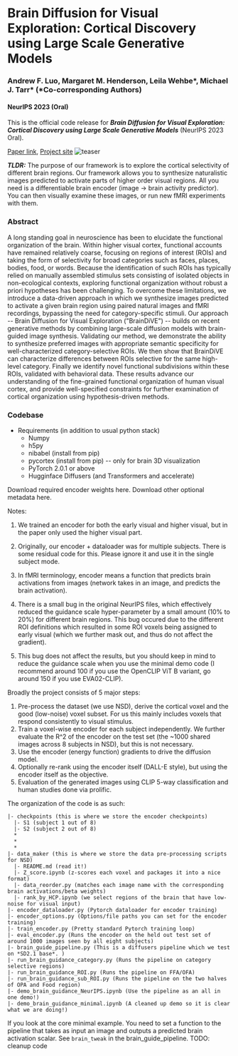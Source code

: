 # Brain Diffusion for Visual Exploration: Cortical Discovery using Large Scale Generative Models
### Andrew F. Luo, Margaret M. Henderson, Leila Wehbe*, Michael J. Tarr* (*Co-corresponding Authors)
#### NeurIPS 2023 (Oral)
This is the official code release for ***Brain Diffusion for Visual Exploration: Cortical Discovery using Large Scale Generative Models*** (NeurIPS 2023 Oral).

[Paper link](https://arxiv.org/abs/2306.03089), [Project site](https://www.cs.cmu.edu/~afluo/BrainDiVE/)
![teaser](https://github.com/aluo-x/BrainDiVE/assets/15619682/05772692-e052-4c96-84d9-1ca704385e3c)

***TLDR:*** The purpose of our framework is to explore the cortical selectivity of different brain regions. Our framework allows you to synthesize naturalistic images predicted to activate parts of higher order visual regions. All you need is a differentiable brain encoder (image -> brain activity predictor). You can then visually examine these images, or run new fMRI experiments with them.

### Abstract
A long standing goal in neuroscience has been to elucidate the functional organization of the brain. Within higher visual cortex, functional accounts have remained relatively coarse, focusing on regions of interest (ROIs) and taking the form of selectivity for broad categories such as faces, places, bodies, food, or words. Because the identification of such ROIs has typically relied on manually assembled stimulus sets consisting of isolated objects in non-ecological contexts, exploring functional organization without robust a priori hypotheses has been challenging. To overcome these limitations, we introduce a data-driven approach in which we synthesize images predicted to activate a given brain region using paired natural images and fMRI recordings, bypassing the need for category-specific stimuli. Our approach -- Brain Diffusion for Visual Exploration ("BrainDiVE") -- builds on recent generative methods by combining large-scale diffusion models with brain-guided image synthesis. Validating our method, we demonstrate the ability to synthesize preferred images with appropriate semantic specificity for well-characterized category-selective ROIs. We then show that BrainDiVE can characterize differences between ROIs selective for the same high-level category. Finally we identify novel functional subdivisions within these ROIs, validated with behavioral data. These results advance our understanding of the fine-grained functional organization of human visual cortex, and provide well-specified constraints for further examination of cortical organization using hypothesis-driven methods.


### Codebase
* Requirements (in addition to usual python stack)
  * Numpy
  * h5py
  * nibabel (install from pip)
  * pycortex (install from pip) -- only for brain 3D visualization
  * PyTorch 2.0.1 or above
  * Hugginface Diffusers (and Transformers and accelerate)

Download required encoder weights here. Download other optional metadata here.


Notes:

1. We trained an encoder for both the early visual and higher visual, but in the paper only used the higher visual part.

2. Originally, our encoder + dataloader was for multiple subjects. There is some residual code for this. Please ignore it and use it in the single subject mode.

3. In fMRI terminology, encoder means a function that predicts brain activations from images (network takes in an image, and predicts the brain activation).

4. There is a small bug in the original NeurIPS files, which effectively reduced the guidance scale hyper-parameter by a small amount (10% to 20%) for different brain regions. This bug occured due to the different ROI definitions which resulted in some ROI voxels being assigned to early visual (which we further mask out, and thus do not affect the gradient).

5. This bug does not affect the results, but you should keep in mind to reduce the guidance scale when you use the minimal demo code (I recommend around 100 if you use the OpenCLIP ViT B variant, go around 150 if you use EVA02-CLIP).


Broadly the project consists of 5 major steps:
1. Pre-process the dataset (we use NSD), derive the cortical voxel and the good (low-noise) voxel subset. For us this mainly includes voxels that respond consistently to visual stimulus.
2. Train a voxel-wise encoder for each subject independently. We further evaluate the R^2 of the encoder on the test set (the ~1000 shared images across 8 subjects in NSD), but this is not necessary.
3. Use the encoder (energy function) gradients to drive the diffusion model.
4. Optionally re-rank using the encoder itself (DALL-E style), but using the encoder itself as the objective.
5. Evaluation of the generated images using CLIP 5-way classification and human studies done via prolific. 

The organization of the code is as such:
```
|- checkpoints (this is where we store the encoder checkpoints)
  |- S1 (subject 1 out of 8)
  |- S2 (subject 2 out of 8)
  *
  *
  *
|- data_maker (this is where we store the data pre-processing scripts for NSD)
  |- README.md (read it!)
  |- Z_score.ipynb (z-scores each voxel and packages it into a nice format)
  |- data_reorder.py (matches each image name with the corresponding brain activations/beta weights)
  |- rank_by_HCP.ipynb (we select regions of the brain that have low-noise for visual input)
|- encoder_dataloader.py (Pytorch dataloader for encoder training)
|- encoder_options.py (Options/file paths you can set for the encoder training)
|- train_encoder.py (Pretty standard Pytorch training loop)
|- eval_encoder.py (Runs the encoder on the held out test set of around 1000 images seen by all eight subjects)
|- brain_guide_pipeline.py (This is a diffusers pipeline which we test on *SD2.1 base*. )
|- run_brain_guidance_category.py (Runs the pipeline on category selective regions)
|- run_brain_guidance_ROI.py (Runs the pipeline on FFA/OFA)
|- run_brain_guidance_sub_ROI.py (Runs the pipeline on the two halves of OPA and Food region)
|- demo_brain_guidance_NeurIPS.ipynb (Use the pipeline as an all in one demo!)
|- demo_brain_guidance_minimal.ipynb (A cleaned up demo so it is clear what we are doing!)
```

If you look at the core minimal example. You need to set a function to the pipeline that takes as input an image and outputs a predicted brain activation scalar. See `brain_tweak` in the brain_guide_pipeline.
TODO: cleanup code

